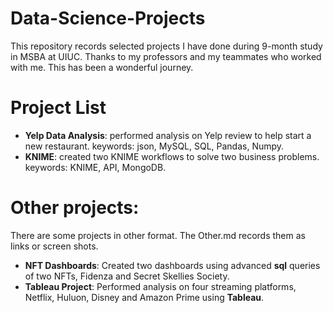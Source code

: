 # Data-Science-Projects
This repository records selected projects I have done during 9-month study in MSBA at UIUC. Thanks to my professors and my teammates who worked with me. This has been a wonderful journey.

# Project List
- **Yelp Data Analysis**: performed analysis on Yelp review to help start a new restaurant. keywords: json, MySQL, SQL, Pandas, Numpy.
- **KNIME**: created two KNIME workflows to solve two business problems. keywords: KNIME, API, MongoDB.

# Other projects:
There are some projects in other format. The Other.md records them as links or screen shots.
- **NFT Dashboards**: Created two dashboards using advanced **sql** queries of two NFTs, Fidenza and Secret Skellies Society. 
- **Tableau Project**: Performed analysis on four streaming platforms, Netflix, Huluon, Disney and Amazon Prime using **Tableau**.
